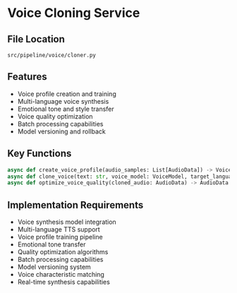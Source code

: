 # Voice Cloning Service

## File Location

`src/pipeline/voice/cloner.py`

## Features

- Voice profile creation and training
- Multi-language voice synthesis
- Emotional tone and style transfer
- Voice quality optimization
- Batch processing capabilities
- Model versioning and rollback

## Key Functions

```python
async def create_voice_profile(audio_samples: List[AudioData]) -> VoiceModel
async def clone_voice(text: str, voice_model: VoiceModel, target_language: str) -> AudioData
async def optimize_voice_quality(cloned_audio: AudioData) -> AudioData
```

## Implementation Requirements

- Voice synthesis model integration
- Multi-language TTS support
- Voice profile training pipeline
- Emotional tone transfer
- Quality optimization algorithms
- Batch processing capabilities
- Model versioning system
- Voice characteristic matching
- Real-time synthesis capabilities
